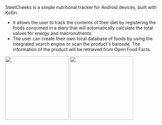 SteelCheeks is a simple nutritional tracker for Android devices, built with Kotlin.

- It allows the user to track the contents of their diet by registering the foods consumed in a diary that will automatically calculate the total values for energy and macronutrients.
- The user can create their own local database of foods by using the integrated search engine or scan the product's barcode. The information of the product will be retrieved from Open Food Facts.

<img src="https://github.com/user-attachments/assets/a22b42ff-9b60-4085-ab30-c9541c118a2b" width="200">
<img src="https://github.com/user-attachments/assets/d46afc3d-d327-445d-a47d-03b3e2de2f43" width="200">



